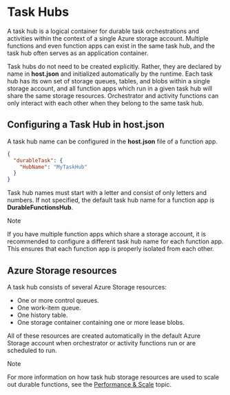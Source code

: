 # Task Hubs
A task hub is a logical container for durable task orchestrations and activities within the context of a single Azure storage account. Multiple functions and even function apps can exist in the same task hub, and the task hub often serves as an application container.

Task hubs do not need to be created explicitly. Rather, they are declared by name in **host.json** and initialized automatically by the runtime. Each task hub has its own set of storage queues, tables, and blobs within a single storage account, and all function apps which run in a given task hub will share the same storage resources. Orchestrator and activity functions can only interact with each other when they belong to the same task hub.

## Configuring a Task Hub in host.json
A task hub name can be configured in the **host.json** file of a function app.

```json
{
  "durableTask": {
    "HubName": "MyTaskHub"
  }
}
```

Task hub names must start with a letter and consist of only letters and numbers. If not specified, the default task hub name for a function app is **DurableFunctionsHub**.

> [!NOTE]
> If you have multiple function apps which share a storage account, it is recommended to configure a different task hub name for each function app. This ensures that each function app is properly isolated from each other.

## Azure Storage resources
A task hub consists of several Azure Storage resources:

* One or more control queues.
* One work-item queue.
* One history table.
* One storage container containing one or more lease blobs.

All of these resources are created automatically in the default Azure Storage account when orchestrator or activity functions run or are scheduled to run.

> [!NOTE]
> For more information on how task hub storage resources are used to scale out durable functions, see the [Performance & Scale](~/articles/topics/perf-and-scale.md) topic.
